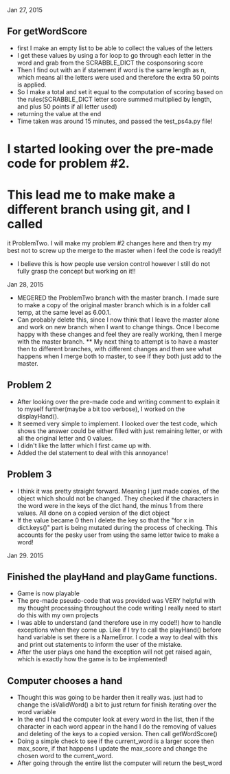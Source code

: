 Jan 27, 2015

## For getWordScore

* first I make an empty list to be able to collect the values of the letters
* I get these values by using a for loop to go through each letter 
  in the word and grab from the SCRABBLE_DICT the cosponsoring score
* Then I find out with an if statement if word is the same length as n, 
  which means all the letters were used and therefore the extra 50 points 
  is applied. 
* So I make a total and set it equal to the computation of scoring based
  on the rules(SCRABBLE_DICT letter score summed multiplied by length, and 
  plus 50 points if all letter used)
* returning the value at the end
* Time taken was around 15 minutes, and passed the test_ps4a.py file!

# I started looking over the pre-made code for problem #2.
# This lead me to make make a different branch using git, and I called 
  it ProblemTwo. I will make my problem #2 changes here and then try my best
  not to screw up the merge to the master when i feel the code is ready!!
* I believe this is how people use version control however I still do not fully 
  grasp the concept but working on it!!
  
Jan 28, 2015

* MEGERED the ProblemTwo branch with the master branch. I made sure
  to make a copy of the original master branch which is in a folder call temp, 
  at the same level as 6.00.1. 
* Can probably delete this, since I now think that I leave the master 
  alone and work on new branch when I want to change things.
  Once I become happy with these changes and feel they are really working, 
  then I merge with the master branch.
** My next thing to attempt is to have a master then to different branches, 
  with different changes and then see what happens when I merge both to 
  master, to see if they both just add to the master.
  
## Problem 2 

* After looking over the pre-made code and writing comment to explain 
  it to myself further(maybe a bit too verbose), I worked on the displayHand().
* It seemed very simple to implement. I looked over the test code, 
  which shows the answer could be either filled with just remaining letter, 
  or with all the original letter and 0 values. 
* I didn't like the latter which I first came up with.
* Added the del statement to deal with this annoyance!

## Problem 3

* I think it was pretty straight forward. Meaning I just made copies, 
  of the object which should not be changed. They checked if the characters
  in the word were in the keys of the dict hand, the minus 1 from there values.
  All done on a copied version of the dict object
* If the value became 0 then I delete the key so that the "for x in dict.keys()"
  part is being mutated during the process of checking. This accounts for 
  the pesky user from using the same letter twice to make a word!


Jan 29. 2015
  
## Finished the playHand and playGame functions.

* Game is now playable
* The pre-made pseudo-code that was provided was VERY helpful with my thought
  processing throughout the code writing
  I really need to start do this with my own projects
* I was able to understand (and therefore use in my code!!) how to handle
  exceptions when they come up. Like if I try to call the playHand() before
  hand variable is set there is a NameError. I code a way to deal with this
  and print out statements to inform the user of the mistake.
* After the user plays one hand the exception will not get raised again, which
  is exactly how the game is to be implemented!  


## Computer chooses a hand

* Thought this was going to be harder then it really was.
  just had to change the isValidWord() a bit to just return for finish iterating
  over the word variable
* In the end I had the computer look at every word in the list, then if the 
  character in each word appear in the hand I do the removing of values and 
  deleting of the keys to a copied version. Then call getWordScore()
* Doing a simple check to see if the current_word is a larger score then 
  max_score, if that happens I update the max_score and change the chosen 
  word to the current_word.
* After going through the entire list the computer will return the best_word
